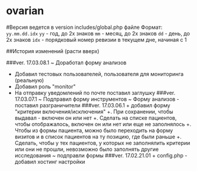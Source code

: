 # ovarian

#Версия ведется в version includes/global.php файле
Формат: `yy.mm.dd.idx`
`yy`  - год, до 2х знаков
`mm`  - месяц, до 2х знаков
`dd`  - день, до 2х знаков
`idx` - порядковый номер ревизии в текущем дне, начиная с 1

##История изменений (расти вверх)

###ver. 17.03.08.1
   ~ Доработал форму анализов
   + Добавил тестовых пользователей, пользователя для мониторинга (реальную)
   + Добавил роль "monitor"
   + На отправку уведомлений по почте поставил заглушку
###ver. 17.03.07.1
   ~ Подправил форму инструментов
   ~ Форму анализов - поставил разграничители
###ver. 17.03.06.1
	+ добавил форму "критерии включения/исключения"
	+. При сохранении, чтобы выдавал - включен он или нет
	+. Сделать на списке пациентов, чтобы отображалось, включен он или нет или еще не заполнялось
	+. Чтобы из формы пациента, можно  было переходить на форму визитов и в список пациентов на ту позицию, где были раньше
	+. Сделать, чтобы у тех пациентов, у которых не заполнялить критерии или они не прошли, невозможно было заполнять другие исследования
	~ подправли формы
###ver. 17.02.21.01
	+ config.php - добавил хостинг настройки
